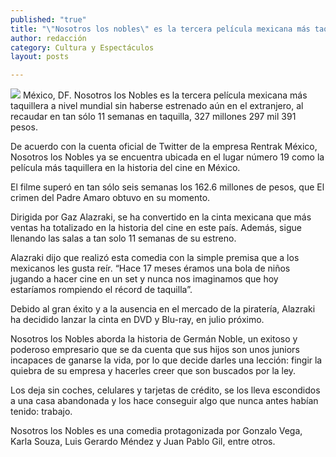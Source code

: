 ```yaml
---
published: "true"
title: "\"Nosotros los nobles\" es la tercera película mexicana más taquillera a nivel mundial"
author: redacción
category: Cultura y Espectáculos
layout: posts

---
```


![](http://i.imgur.com/hQo3rSlm.jpg)
México, DF. Nosotros los Nobles es la tercera película mexicana más taquillera a nivel mundial sin haberse estrenado aún en el extranjero, al recaudar en tan sólo 11 semanas en taquilla, 327 millones 297 mil 391 pesos.

De acuerdo con la cuenta oficial de Twitter de la empresa Rentrak México, Nosotros los Nobles ya se encuentra ubicada en el lugar número 19 como la película más taquillera en la historia del cine en México.

El filme superó en tan sólo seis semanas los 162.6 millones de pesos, que El crimen del Padre Amaro obtuvo en su momento.

Dirigida por Gaz Alazraki, se ha convertido en la cinta mexicana que más ventas ha totalizado en la historia del cine en este país. Además, sigue llenando las salas a tan solo 11 semanas de su estreno.

Alazraki dijo que realizó esta comedia con la simple premisa que a los mexicanos les gusta reír. “Hace 17 meses éramos una bola de niños jugando a hacer cine en un set y nunca nos imaginamos que hoy estaríamos rompiendo el récord de taquilla”.

Debido al gran éxito y a la ausencia en el mercado de la piratería, Alazraki ha decidido lanzar la cinta en DVD y Blu-ray, en julio próximo.

Nosotros los Nobles aborda la historia de Germán Noble, un exitoso y poderoso empresario que se da cuenta que sus hijos son unos juniors incapaces de ganarse la vida, por lo que decide darles una lección: fingir la quiebra de su empresa y hacerles creer que son buscados por la ley.

Los deja sin coches, celulares y tarjetas de crédito, se los lleva escondidos a una casa abandonada y los hace conseguir algo que nunca antes habían tenido: trabajo.

Nosotros los Nobles es una comedia protagonizada por Gonzalo Vega, Karla Souza, Luis Gerardo Méndez y Juan Pablo Gil, entre otros.
